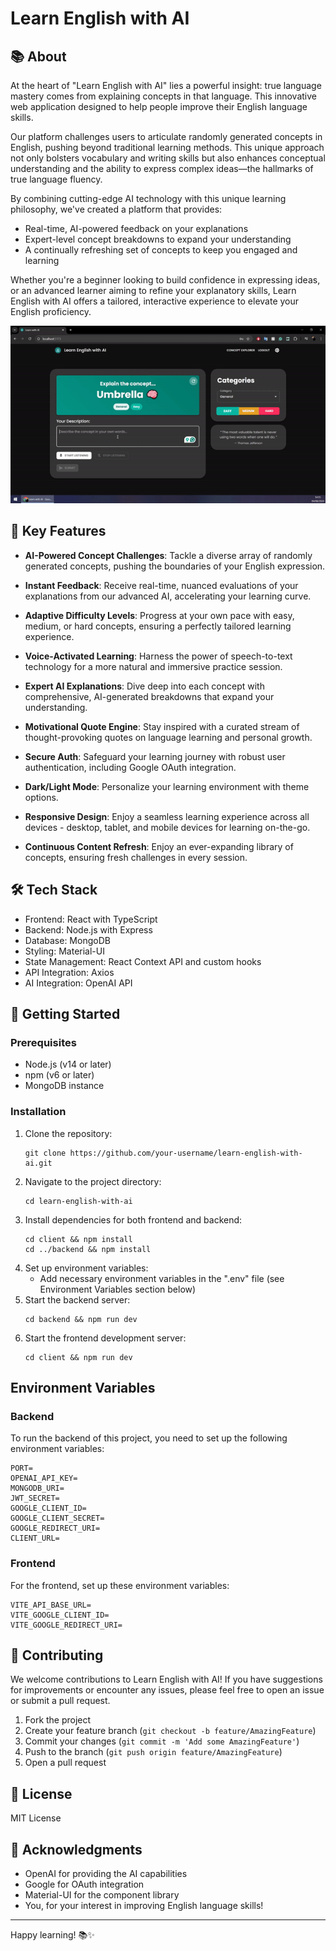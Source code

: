 # Learn English with AI

## 📚 About

At the heart of "Learn English with AI" lies a powerful insight: true language mastery comes from explaining concepts in that language. This innovative web application designed to help people improve their English language skills.

Our platform challenges users to articulate randomly generated concepts in English, pushing beyond traditional learning methods. This unique approach not only bolsters vocabulary and writing skills but also enhances conceptual understanding and the ability to express complex ideas—the hallmarks of true language fluency.

By combining cutting-edge AI technology with this unique learning philosophy, we've created a platform that provides:

- Real-time, AI-powered feedback on your explanations
- Expert-level concept breakdowns to expand your understanding
- A continually refreshing set of concepts to keep you engaged and learning

Whether you're a beginner looking to build confidence in expressing ideas, or an advanced learner aiming to refine your explanatory skills, Learn English with AI offers a tailored, interactive experience to elevate your English proficiency.

![Short Demo](./short-demo.gif)

## 🌟 Key Features

- **AI-Powered Concept Challenges**: Tackle a diverse array of randomly generated concepts, pushing the boundaries of your English expression.

- **Instant Feedback**: Receive real-time, nuanced evaluations of your explanations from our advanced AI, accelerating your learning curve.

- **Adaptive Difficulty Levels**: Progress at your own pace with easy, medium, or hard concepts, ensuring a perfectly tailored learning experience.

- **Voice-Activated Learning**: Harness the power of speech-to-text technology for a more natural and immersive practice session.

- **Expert AI Explanations**: Dive deep into each concept with comprehensive, AI-generated breakdowns that expand your understanding.

- **Motivational Quote Engine**: Stay inspired with a curated stream of thought-provoking quotes on language learning and personal growth.

- **Secure Auth**: Safeguard your learning journey with robust user authentication, including Google OAuth integration.

- **Dark/Light Mode**: Personalize your learning environment with theme options.

- **Responsive Design**: Enjoy a seamless learning experience across all devices - desktop, tablet, and mobile devices for learning on-the-go.

- **Continuous Content Refresh**: Enjoy an ever-expanding library of concepts, ensuring fresh challenges in every session.

## 🛠️ Tech Stack

- Frontend: React with TypeScript
- Backend: Node.js with Express
- Database: MongoDB
- Styling: Material-UI
- State Management: React Context API and custom hooks
- API Integration: Axios
- AI Integration: OpenAI API

## 🚀 Getting Started

### Prerequisites

- Node.js (v14 or later)
- npm (v6 or later)
- MongoDB instance

### Installation

1. Clone the repository:
   ```
   git clone https://github.com/your-username/learn-english-with-ai.git
   ```
2. Navigate to the project directory:
   ```
   cd learn-english-with-ai
   ```
3. Install dependencies for both frontend and backend:
   ```
   cd client && npm install
   cd ../backend && npm install
   ```
4. Set up environment variables:
   - Add necessary environment variables in the ".env" file (see Environment Variables section below)
5. Start the backend server:
   ```
   cd backend && npm run dev
   ```
6. Start the frontend development server:
   ```
   cd client && npm run dev
   ```

## Environment Variables

### Backend

To run the backend of this project, you need to set up the following environment variables:

```
PORT=
OPENAI_API_KEY=
MONGODB_URI=
JWT_SECRET=
GOOGLE_CLIENT_ID=
GOOGLE_CLIENT_SECRET=
GOOGLE_REDIRECT_URI=
CLIENT_URL=
```

### Frontend

For the frontend, set up these environment variables:

```
VITE_API_BASE_URL=
VITE_GOOGLE_CLIENT_ID=
VITE_GOOGLE_REDIRECT_URI=
```

## 🤝 Contributing

We welcome contributions to Learn English with AI! If you have suggestions for improvements or encounter any issues, please feel free to open an issue or submit a pull request.

1. Fork the project
2. Create your feature branch (`git checkout -b feature/AmazingFeature`)
3. Commit your changes (`git commit -m 'Add some AmazingFeature'`)
4. Push to the branch (`git push origin feature/AmazingFeature`)
5. Open a pull request

## 📜 License

MIT License

## 🙏 Acknowledgments

- OpenAI for providing the AI capabilities
- Google for OAuth integration
- Material-UI for the component library
- You, for your interest in improving English language skills!

---

Happy learning! 📚✨
